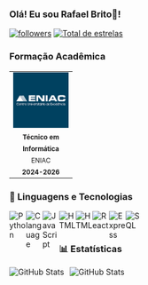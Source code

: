 ### Olá! Eu sou Rafael Brito👋!
<p align="left">
      <a href="https://github.com/codinokrnos?tab=followers">
         <img alt="followers" title="Siga-me no Github" src="https://custom-icon-badges.demolab.com/github/followers/Rafa-A-Brito?color=236ad3&labelColor=1155ba&style=for-the-badge&logo=person-add&label=Follow&logoColor=white"/></a>
      <a href="https://github.com/Rafa-A-Brito?tab=repositories&sort=stargazers">
         <img alt="Total de estrelas" title="Total de Estrelas GitHub" src="https://custom-icon-badges.demolab.com/github/stars/Rafa-A-Brito?color=55960c&style=for-the-badge&labelColor=488207&logo=star"/></a>

### Formação Acadêmica
<table>
      <tr>
          <td align="center" width="100px">
             <img src="eniac.png" alt="Foto ENIAC"/>
          <br/>
          <sub>
             <b> Técnico em Informática</b>
             <br/>
             ENIAC
             <br/>
             <b> 2024-2026</b> 
          </td>
          </sub>
      </tr>
</table>
<!--<p align="left">
  <img src="https://img.shields.io/badge/Python-14354C?style=for-the-badge&logo=python&logoColor=yellow" alt="Python Image"></img>
  <img src="https://img.shields.io/badge/JavaScript-323330?style=for-the-badge&logo=javascript&logoColor=F7DF1E" alt="JavaScript Image"></img>
  <img src="https://img.shields.io/badge/C-00599C?style=for-the-badge&logo=c&logoColor=white" alt="C Programming Language Image"></img>
  <img src="https://img.shields.io/badge/HTML5-E34F26?style=for-the-badge&logo=html5&logoColor=white" alt="HTML5 Image"></img>
  <img src="https://img.shields.io/badge/CSS3-1572B6?style=for-the-badge&logo=css3&logoColor=white" alt="CSS3 Image"></img>
  <img src="https://img.shields.io/badge/Node.js-43853D?style=for-the-badge&logo=node.js&logoColor=white" alt="Node.js Image"></img>
</p>-->

### 🤖 Linguagens e Tecnologias

  <img 
    align="left"
    alt="Python"
    title="Python"
    width="30px"
    src="https://cdn.jsdelivr.net/gh/devicons/devicon@latest/icons/python/python-original.svg" 
    />      
  
  <img     
    align="left"
    alt="C language"
    title="C language"
    width="30px"
    src="https://cdn.jsdelivr.net/gh/devicons/devicon@latest/icons/c/c-original.svg"
    />
  
  <img 
    align="left"
    alt="JavaScript"
    title="JavaScript"
    width="30px"
    src="https://cdn.jsdelivr.net/gh/devicons/devicon@latest/icons/javascript/javascript-original.svg" 
    />
          
  <img
    align="left"
    alt="HTML"
    title="HTML"
    width="30px"
    src="https://cdn.jsdelivr.net/gh/devicons/devicon@latest/icons/html5/html5-original.svg" 
  />
  <img 
    align="left"
    alt="HTML"
    title="HTML"
    width="30px"
    src="https://cdn.jsdelivr.net/gh/devicons/devicon@latest/icons/css3/css3-original.svg" 
  />
  <img
    align="left"
    alt="React"
    title="React"
    width="30px"
    src="https://cdn.jsdelivr.net/gh/devicons/devicon@latest/icons/react/react-original.svg" 
  />


  <img 
    align="left"
    alt="Express"
    title="Express"
    width="30px"
    src="https://cdn.jsdelivr.net/gh/devicons/devicon@latest/icons/express/express-original.svg"
  />

  <img 
    align="left"
    alt="SQL"
    title="SQL"
    width="30px"
    src="https://cdn.jsdelivr.net/gh/devicons/devicon@latest/icons/azuresqldatabase/azuresqldatabase-original.svg"
    />
<br/>
<br/>
 
### 📊 Estatísticas
<p>
    <img 
      align="left"
      alt="GitHub Stats"
      height="200"
      style="padding-right: 10px;"
      src="https://github-readme-stats.vercel.app/api?username=Rafa-A-Brito&show_icons=true&theme=tokyonight&include_all_commits=true&locale=pt-br"
      />
<img 
    align="left"
    alt="GitHub Stats"
    height="200"
    style="padding-right: 10px;"
    src="https://github-readme-stats.vercel.app/api/top-langs/?username=Rafa-A-Brito&theme=tokyonight&custom_title=Tecnologias&langs=_count=9"
    />      
</p>   

    
          
